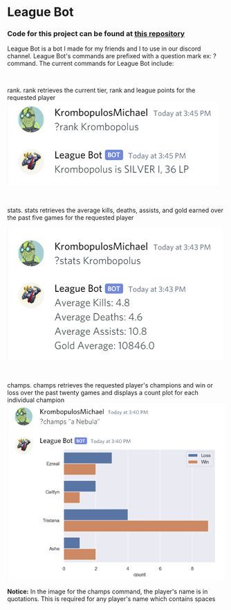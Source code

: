 # League Bot


### Code for this project can be found at [this repository](https://github.com/a-camarillo/league-bot)


League Bot is a bot I made for my friends and I to use in our discord channel. League Bot's commands are prefixed with a question mark ex: ?command. The current commands for League Bot include:


&nbsp;

rank. rank retrieves the current tier, rank and league points for the requested player
![rank](https://raw.githubusercontent.com/a-camarillo/a-camarillo.github.io/master/projects/discord-bot/images/rank.png)


&nbsp;

stats. stats retrieves the average kills, deaths, assists, and gold earned over the past five games for the requested player

![stats](https://raw.githubusercontent.com/a-camarillo/a-camarillo.github.io/master/projects/discord-bot/images/stats.png)


&nbsp;

champs. champs retrieves the requested player's champions and win or loss over the past twenty games and displays a count plot for each individual champion 
![champs](https://raw.githubusercontent.com/a-camarillo/a-camarillo.github.io/master/projects/discord-bot/images/champs.png)

**Notice:** In the image for the champs command, the player's name is in quotations. This is required for any player's name which contains spaces
